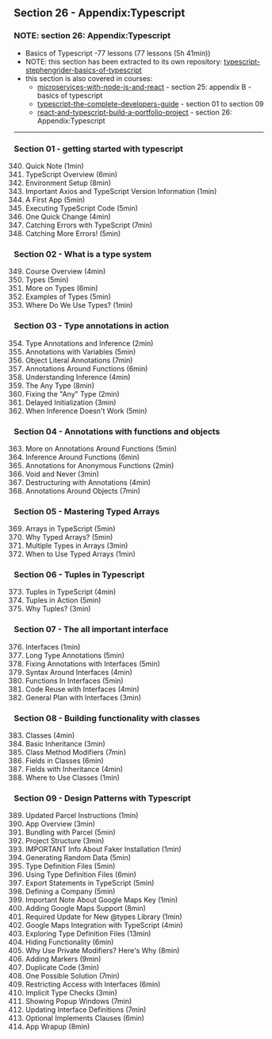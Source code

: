 ## Section 26 - Appendix:Typescript

### NOTE: section 26: Appendix:Typescript
- Basics of Typescript -77 lessons (77 lessons (5h 41min))
- NOTE: this section has been extracted to its own repository: [typescript-stephengrider-basics-of-typescript](https://github.com/clarklindev/typescript-stephengrider-basics-of-typescript)
- this section is also covered in courses:
  - [microservices-with-node-js-and-react](https://www.udemy.com/course/microservices-with-node-js-and-react/) - section 25: appendix B - basics of typescript  
  - [typescript-the-complete-developers-guide](https://www.udemy.com/course/typescript-the-complete-developers-guide) - section 01 to section 09
  - [react-and-typescript-build-a-portfolio-project](https://www.udemy.com/course/react-and-typescript-build-a-portfolio-project) - section 26: Appendix:Typescript
  
---

### Section 01 - getting started with typescript
340. Quick Note (1min)
341. TypeScript Overview (6min)
342. Environment Setup (8min)
343. Important Axios and TypeScript Version Information (1min)
344. A First App (5min)
345. Executing TypeScript Code (5min)
346. One Quick Change (4min)
347. Catching Errors with TypeScript (7min)
348. Catching More Errors! (5min)

### Section 02 - What is a type system
349. Course Overview (4min)
350. Types (5min)
351. More on Types (6min)
352. Examples of Types (5min)
353. Where Do We Use Types? (1min)

### Section 03 - Type annotations in action
354. Type Annotations and Inference (2min)
355. Annotations with Variables (5min)
356. Object Literal Annotations (7min)
357. Annotations Around Functions (6min)
358. Understanding Inference (4min)
359. The Any Type (8min)
360. Fixing the "Any" Type (2min)
361. Delayed Initialization (3min)
362. When Inference Doesn't Work (5min)

### Section 04 - Annotations with functions and objects
363. More on Annotations Around Functions (5min)
364. Inference Around Functions (6min)
365. Annotations for Anonymous Functions (2min)
366. Void and Never (3min)
367. Destructuring with Annotations (4min)
368. Annotations Around Objects (7min)

### Section 05 - Mastering Typed Arrays
369. Arrays in TypeScript (5min)
370. Why Typed Arrays? (5min)
371. Multiple Types in Arrays (3min)
372. When to Use Typed Arrays (1min)

### Section 06 - Tuples in Typescript
373. Tuples in TypeScript (4min)
374. Tuples in Action (5min)
375. Why Tuples? (3min)

### Section 07 - The all important interface
376. Interfaces (1min)
377. Long Type Annotations (5min)
378. Fixing Annotations with Interfaces (5min)
379. Syntax Around Interfaces (4min)
380. Functions In Interfaces (5min)
381. Code Reuse with Interfaces (4min)
382. General Plan with Interfaces (3min)

### Section 08 - Building functionality with classes
383. Classes (4min)
384. Basic Inheritance (3min)
385. Class Method Modifiers (7min)
386. Fields in Classes (6min)
387. Fields with Inheritance (4min)
388. Where to Use Classes (1min)

### Section 09 - Design Patterns with Typescript
389. Updated Parcel Instructions (1min)
390. App Overview (3min)
391. Bundling with Parcel (5min)
392. Project Structure (3min)
393. IMPORTANT Info About Faker Installation (1min)
394. Generating Random Data (5min)
395. Type Definition Files (5min)
396. Using Type Definition Files (6min)
397. Export Statements in TypeScript (5min)
398. Defining a Company (5min)
399. Important Note About Google Maps Key (1min)
400. Adding Google Maps Support (8min)
401. Required Update for New @types Library (1min)
402. Google Maps Integration with TypeScript (4min)
403. Exploring Type Definition Files (13min)
404. Hiding Functionality (6min)
405. Why Use Private Modifiers? Here's Why (8min)
406. Adding Markers (9min)
407. Duplicate Code (3min)
408. One Possible Solution (7min)
409. Restricting Access with Interfaces (6min)
410. Implicit Type Checks (3min)
411. Showing Popup Windows (7min)
412. Updating Interface Definitions (7min)
413. Optional Implements Clauses (6min)
414. App Wrapup (8min)